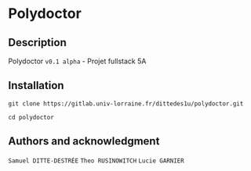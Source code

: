 # Polydoctor

## Description
Polydoctor `v0.1 alpha` - Projet fullstack 5A 

## Installation
```
git clone https://gitlab.univ-lorraine.fr/dittedes1u/polydoctor.git
```

```
cd polydoctor
```

## Authors and acknowledgment
`Samuel DITTE-DESTRÉE`
`Theo RUSINOWITCH`
`Lucie GARNIER`
